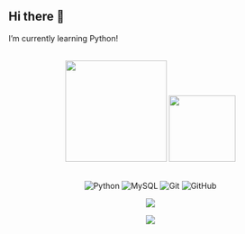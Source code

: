 ## Hi there 👋
I’m currently learning Python! 

<br>

<!-- GITHUB STATUS -->
<div align="center">
  <img height="180em" src="https://github-readme-stats.vercel.app/api?username=wanderson-blima&show_icons=true&theme=dark&include_all_commits=true&count_private=true"/>
  <img height="118m" src="https://github-readme-stats.vercel.app/api/top-langs/?username=wanderson-blima&layout=compact&langs_count=10&theme=dark"/>

  <!-- TEMAS: dark, radical, merko, gruvbox, tokyonight, onedark, cobalt, synthwave, highcontrast, dracula -->
</div>

<br>

<!-- TECNOLOGIAS -->
<div align="center">

![Python](https://img.shields.io/badge/-Python-black?style=flat-square&logo=python)
![MySQL](https://img.shields.io/badge/-MySQL-black?style=flat-square&logo=mysql)
![Git](https://img.shields.io/badge/-Git-black?style=flat-square&logo=git)
![GitHub](https://img.shields.io/badge/-GitHub-181717?style=flat-square&logo=github)

</div>

<!-- REDES SOCIAIS -->
<div align="center">
    <a href="https://www.linkedin.com/in/wanderson-blima/" target="_blank"><img src="https://img.shields.io/badge/-LinkedIn-%230077B5?style=for-the-badge&logo=linkedin&logoColor=white" target="_blank"></a>  
  
  ![](https://visitor-badge.glitch.me/badge?page_id=wanderson-blima)
</div>
